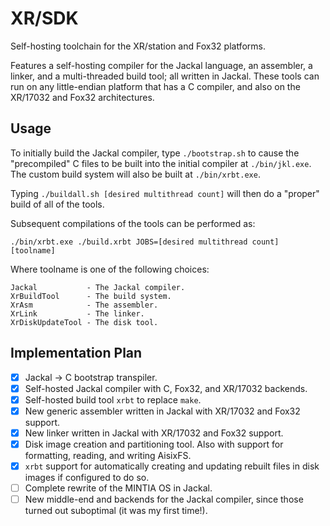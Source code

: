# XR/SDK

Self-hosting toolchain for the XR/station and Fox32 platforms.

Features a self-hosting compiler for the Jackal language, an assembler, a linker, and a multi-threaded build tool; all written in Jackal. These tools can run on any little-endian platform that has a C compiler, and also on the XR/17032 and Fox32 architectures.

## Usage

To initially build the Jackal compiler, type `./bootstrap.sh` to cause the "precompiled" C files to be built into the initial compiler at `./bin/jkl.exe`. The custom build system will also be built at `./bin/xrbt.exe`.

Typing `./buildall.sh [desired multithread count]` will then do a "proper" build of all of the tools.

Subsequent compilations of the tools can be performed as:

```
./bin/xrbt.exe ./build.xrbt JOBS=[desired multithread count] [toolname]
```

Where toolname is one of the following choices:

```
Jackal           - The Jackal compiler.
XrBuildTool      - The build system.
XrAsm            - The assembler.
XrLink           - The linker.
XrDiskUpdateTool - The disk tool.
```

## Implementation Plan

- [x] Jackal -> C bootstrap transpiler.
- [x] Self-hosted Jackal compiler with C, Fox32, and XR/17032 backends.
- [x] Self-hosted build tool `xrbt` to replace `make`.
- [x] New generic assembler written in Jackal with XR/17032 and Fox32 support.
- [x] New linker written in Jackal with XR/17032 and Fox32 support.
- [x] Disk image creation and partitioning tool. Also with support for formatting, reading, and writing AisixFS.
- [x] `xrbt` support for automatically creating and updating rebuilt files in disk images if configured to do so.
- [ ] Complete rewrite of the MINTIA OS in Jackal.
- [ ] New middle-end and backends for the Jackal compiler, since those turned out suboptimal (it was my first time!).